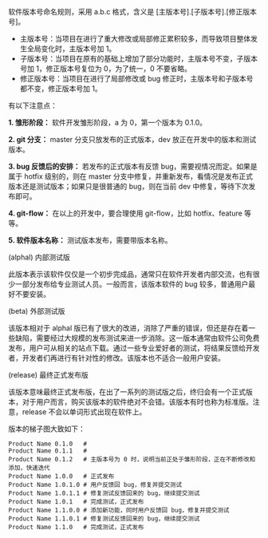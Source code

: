 软件版本号命名规则，采用 a.b.c 格式，含义是 [主版本号].[子版本号].[修正版本号]。

- 主版本号：当项目在进行了重大修改或局部修正累积较多，而导致项目整体发生全局变化时，主版本号加 1。
- 子版本号：当项目在原有的基础上增加了部分功能时，主版本号不变，子版本号加 1，修正版本号复位为 0，为了统一，0 不要省略。
- 修正版本号：当项目在进行了局部修改或 bug 修正时，主版本号和子版本号都不变，修正版本号加 1。

有以下注意点：

**1. 雏形阶段：** 软件开发雏形阶段，a 为 0，第一个版本为 0.1.0。

**2. git 分支：** master 分支只放发布的正式版本，dev 放正在开发中的版本和测试版本。

**3. bug 反馈后的安排：** 若发布的正式版本有反馈 bug，需要视情况而定。如果是属于 hotfix 级别的，则在 master 分支中修复，并重新发布，看情况是发布正式版本还是测试版本；如果只是很普通的 bug，则在当前 dev 中修复，等待下次发布即可。

**4. git-flow：** 在以上的开发中，要合理使用 git-flow，比如 hotfix、feature 等等。

**5. 软件版本名称：** 测试版本发布，需要带版本名称。

(alphal) 内部测试版

此版本表示该软件仅仅是一个初步完成品，通常只在软件开发者内部交流，也有很少一部分发布给专业测试人员。一般而言，该版本软件的 bug 较多，普通用户最好不要安装。

(beta) 外部测试版

该版本相对于 alphal 版已有了很大的改进，消除了严重的错误，但还是存在着一些缺陷，需要经过大规模的发布测试来进一步消除。这一版本通常由软件公司免费发布，用户可从相关的站点下载。通过一些专业爱好者的测试，将结果反馈给开发者，开发者们再进行有针对性的修改。该版本也不适合一般用户安装。

(release) 最终正式发布版

该版本意味最终正式发布版，在出了一系列的测试版之后，终归会有一个正式版本，对于用户而言，购买该版本的软件绝对不会错。该版本有时也称为标准版。注意，release 不会以单词形式出现在软件上。

版本的梯子图大致如下：

```
Product Name 0.1.0   #
Product Name 0.1.1   #
Product Name 0.1.2   # 主版本号为 0 时，说明当前正处于雏形阶段，正在不断修改和添加，快速迭代
Product Name 1.0.0   # 正式发布
Product Name 1.0.1.0 # 用户反馈回 bug，修复并提交测试
Product Name 1.0.1.1 # 修复测试反馈回来的 bug，继续提交测试
Product Name 1.0.1   # 完成测试，正式发布
Product Name 1.1.0.0 # 添加新功能，同时用户反馈回 bug，修复并提交测试
Product Name 1.1.0.1 # 修复测试反馈回来的 bug，继续提交测试
Product Name 1.1.0   # 完成测试，正式发布
```
